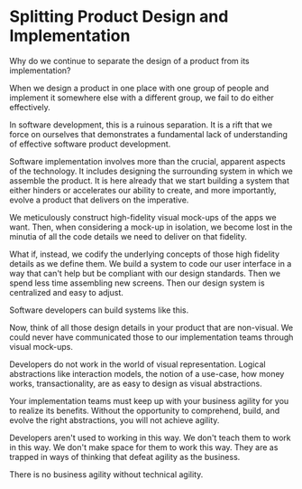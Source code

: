 # Splitting Product Design and Implementation

Why do we continue to separate the design of a product from its implementation?

When we design a product in one place with one group of people and implement it somewhere else with a different group, we fail to do either effectively.

In software development, this is a ruinous separation. It is a rift that we force on ourselves that demonstrates a fundamental lack of understanding of effective software product development.

Software implementation involves more than the crucial, apparent aspects of the technology. It includes designing the surrounding system in which we assemble the product. It is here already that we start building a system that either hinders or accelerates our ability to create, and more importantly, evolve a product that delivers on the imperative.

We meticulously construct high-fidelity visual mock-ups of the apps we want. Then, when considering a mock-up in isolation, we become lost in the minutia of all the code details we need to deliver on that fidelity.

What if, instead, we codify the underlying concepts of those high fidelity details as we define them. We build a system to code our user interface in a way that can't help but be compliant with our design standards. Then we spend less time assembling new screens. Then our design system is centralized and easy to adjust.

Software developers can build systems like this.

Now, think of all those design details in your product that are non-visual. We could never have communicated those to our implementation teams through visual mock-ups.

Developers do not work in the world of visual representation. Logical abstractions like interaction models, the notion of a use-case, how money works, transactionality, are as easy to design as visual abstractions.

Your implementation teams must keep up with your business agility for you to realize its benefits. Without the opportunity to comprehend, build, and evolve the right abstractions, you will not achieve agility.

Developers aren't used to working in this way. We don't teach them to work in this way. We don't make space for them to work this way. They are as trapped in ways of thinking that defeat agility as the business.

There is no business agility without technical agility.
